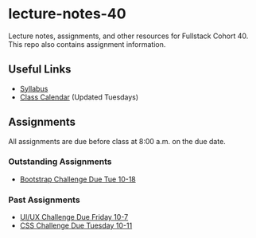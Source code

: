 # lecture-notes-40
Lecture notes, assignments, and other resources for Fullstack Cohort 40. This repo also contains assignment information.

## Useful Links
* [Syllabus](http://ddc-web-curriculum.cnm.edu/syllabus/)
* [Class Calendar](https://calendar.google.com/calendar?cid=Ym9vdGNhbXBjb2RlcnNAZ21haWwuY29t) (Updated Tuesdays)

## Assignments
All assignments are due before class at 8:00 a.m. on the due date.

### Outstanding Assignments
* [Bootstrap Challenge Due Tue 10-18](https://classroom.github.com/a/p1AdqUuG)
### Past Assignments
* [UI/UX Challenge Due Friday 10-7](https://classroom.github.com/a/FyxCZa8x)
* [CSS Challenge Due Tuesday 10-11](https://classroom.github.com/a/ZHpQo0eb)